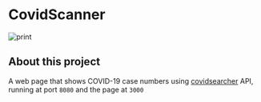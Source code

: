 # CovidScanner

![print](https://user-images.githubusercontent.com/48635609/89723215-b1a11800-d9c9-11ea-8493-d44f9d3c1443.PNG)

## About this project

A web page that shows COVID-19 case numbers using [covidsearcher](https://github.com/GuilhermehChaves/covidsearcher) API, running at port `8080` and the page at `3000`
